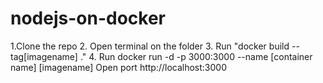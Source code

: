 # nodejs-on-docker

1.Clone the repo 2. Open terminal on the folder 3. Run "docker build --tag[imagename] ." 4. Run docker run -d -p 3000:3000 --name [container name] [imagename] Open port http://localhost:3000

